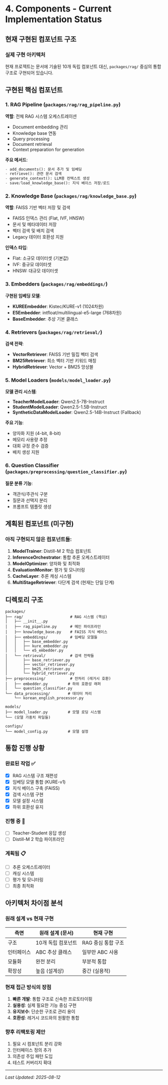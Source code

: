 # 4. Components - Current Implementation Status

## 현재 구현된 컴포넌트 구조

### 실제 구현 아키텍처
현재 프로젝트는 문서에 기술된 10개 독립 컴포넌트 대신, `packages/rag/` 중심의 통합 구조로 구현되어 있습니다.

## 구현된 핵심 컴포넌트

### 1. RAG Pipeline (`packages/rag/rag_pipeline.py`)
**역할**: 전체 RAG 시스템 오케스트레이션
- Document embedding 관리
- Knowledge base 연동
- Query processing
- Document retrieval
- Context preparation for generation

**주요 메서드**:
```python
- add_documents(): 문서 추가 및 임베딩
- retrieve(): 관련 문서 검색
- generate_context(): LLM용 컨텍스트 생성
- save/load_knowledge_base(): 지식 베이스 저장/로드
```

### 2. Knowledge Base (`packages/rag/knowledge_base.py`)
**역할**: FAISS 기반 벡터 저장 및 검색
- FAISS 인덱스 관리 (Flat, IVF, HNSW)
- 문서 및 메타데이터 저장
- 벡터 검색 및 배치 검색
- Legacy 데이터 호환성 지원

**인덱스 타입**:
- Flat: 소규모 데이터셋 (기본값)
- IVF: 중규모 데이터셋
- HNSW: 대규모 데이터셋

### 3. Embedders (`packages/rag/embeddings/`)
**구현된 임베딩 모델**:
- **KUREEmbedder**: Kistec/KURE-v1 (1024차원)
- **E5Embedder**: intfloat/multilingual-e5-large (768차원)
- **BaseEmbedder**: 추상 기본 클래스

### 4. Retrievers (`packages/rag/retrieval/`)
**검색 전략**:
- **VectorRetriever**: FAISS 기반 밀집 벡터 검색
- **BM25Retriever**: 희소 벡터 기반 키워드 매칭
- **HybridRetriever**: Vector + BM25 앙상블

### 5. Model Loaders (`models/model_loader.py`)
**모델 관리 시스템**:
- **TeacherModelLoader**: Qwen2.5-7B-Instruct
- **StudentModelLoader**: Qwen2.5-1.5B-Instruct  
- **SyntheticDataModelLoader**: Qwen2.5-14B-Instruct (Fallback)

**주요 기능**:
- 양자화 지원 (4-bit, 8-bit)
- 메모리 사용량 추정
- 대회 규정 준수 검증
- 배치 생성 지원

### 6. Question Classifier (`packages/preprocessing/question_classifier.py`)
**질문 분류 기능**:
- 객관식/주관식 구분
- 질문과 선택지 분리
- 프롬프트 템플릿 생성

## 계획된 컴포넌트 (미구현)

### 아직 구현되지 않은 컴포넌트들:
1. **ModelTrainer**: Distill-M 2 학습 컴포넌트
2. **InferenceOrchestrator**: 통합 추론 오케스트레이터
3. **ModelOptimizer**: 양자화 및 최적화
4. **EvaluationMonitor**: 평가 및 모니터링
5. **CacheLayer**: 추론 캐싱 시스템
6. **MultiStageRetriever**: 다단계 검색 (현재는 단일 단계)

## 디렉토리 구조

```
packages/
├── rag/                     # RAG 시스템 (핵심)
│   ├── __init__.py
│   ├── rag_pipeline.py      # 메인 파이프라인
│   ├── knowledge_base.py    # FAISS 지식 베이스
│   ├── embeddings/          # 임베딩 모델들
│   │   ├── base_embedder.py
│   │   ├── kure_embedder.py
│   │   └── e5_embedder.py
│   └── retrieval/           # 검색 전략들
│       ├── base_retriever.py
│       ├── vector_retriever.py
│       ├── bm25_retriever.py
│       └── hybrid_retriever.py
├── preprocessing/           # 전처리 (레거시 호환)
│   ├── embedder.py         # 하위 호환성 래퍼
│   └── question_classifier.py
└── data_processing/        # 데이터 처리
    └── korean_english_processor.py

models/
├── model_loader.py         # 모델 로딩 시스템
└── (모델 가중치 파일들)

configs/
└── model_config.py         # 모델 설정
```

## 통합 진행 상황

### 완료된 작업 ✅
- [x] RAG 시스템 구조 재편성
- [x] 임베딩 모델 통합 (KURE-v1)
- [x] 지식 베이스 구축 (FAISS)
- [x] 검색 시스템 구현
- [x] 모델 설정 시스템
- [x] 하위 호환성 유지

### 진행 중 🔄
- [ ] Teacher-Student 응답 생성
- [ ] Distill-M 2 학습 파이프라인

### 계획됨 📋
- [ ] 추론 오케스트레이터
- [ ] 캐싱 시스템
- [ ] 평가 및 모니터링
- [ ] 최종 최적화

## 아키텍처 차이점 분석

### 원래 설계 vs 현재 구현
| 측면 | 원래 설계 (문서) | 현재 구현 |
|------|-----------------|-----------|
| 구조 | 10개 독립 컴포넌트 | RAG 중심 통합 구조 |
| 인터페이스 | ABC 추상 클래스 | 일부만 ABC 사용 |
| 모듈화 | 완전 분리 | 부분적 통합 |
| 확장성 | 높음 (설계상) | 중간 (실용적) |

### 현재 접근 방식의 장점
1. **빠른 개발**: 통합 구조로 신속한 프로토타이핑
2. **실용성**: 실제 필요한 기능 중심 구현
3. **유지보수**: 단순한 구조로 관리 용이
4. **호환성**: 레거시 코드와의 원활한 통합

### 향후 리팩토링 제안
1. 필요 시 컴포넌트 분리 강화
2. 인터페이스 정의 추가
3. 의존성 주입 패턴 도입
4. 테스트 커버리지 확대

---
*Last Updated: 2025-08-12*